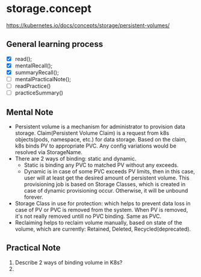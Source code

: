 # storage.concept 
https://kubernetes.io/docs/concepts/storage/persistent-volumes/
 ## General learning process 
 - [x] read();
 - [x] mentalRecall();
 - [x] summaryRecall();
 - [ ] mentalPracticalNote();
 - [ ] readPractice() 
 - [ ] practiceSummary() 

 ## Mental Note 
  - Persistent volume is a mechanism for administrator to provision data storage. Claim(Persistent Volume Claim) is a request from k8s objects(pods, namespace, etc.) for data storage. Based on the claim, k8s binds PV to appropriate PVC. Any config variations would be resolved via StorageName.
  - There are 2 ways of binding: static and dynamic. 
    - Static is binding any PVC to matched PV without any exceeds.
    - Dynamic is in case of some PVC exceeds PV limits, then in this case, user will at least get the desired amount of persistent volume. This provisioning job is based on Storage Classes, which is created in case of dynamic provisioning occur. Otherwise, it will be unbound forever.
  - Storage Class in use for protection: which helps to prevent data loss in case of PV or PVC is removed from the system. When PV is removed, it's not really removed untill no PVC binding. Same as PVC.
 - Reclaiming helps to reclaim volume manually, based on state of the volume, which are currently: Retained, Deleted, Recycled(deprecated).
 
 ## Practical Note
  1. Describe 2 ways of binding volume in K8s?
  2.
